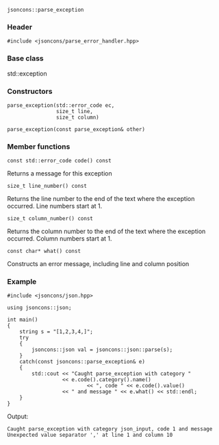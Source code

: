     jsoncons::parse_exception

### Header

    #include <jsoncons/parse_error_handler.hpp>

### Base class

std::exception

### Constructors

    parse_exception(std::error_code ec,
                    size_t line,
                    size_t column)

    parse_exception(const parse_exception& other)

### Member functions

    const std::error_code code() const
Returns a message for this exception

    size_t line_number() const
Returns the line number to the end of the text where the exception occurred.
Line numbers start at 1.

    size_t column_number() const
Returns the column number to the end of the text where the exception occurred.
Column numbers start at 1.

    const char* what() const
Constructs an error message, including line and column position

### Example

    #include <jsoncons/json.hpp>

    using jsoncons::json;

    int main()
    {
        string s = "[1,2,3,4,]";
        try 
        {
            jsoncons::json val = jsoncons::json::parse(s);
        } 
        catch(const jsoncons::parse_exception& e) 
        {
            std::cout << "Caught parse_exception with category " 
                      << e.code().category().name() 
                              << ", code " << e.code().value() 
                      << " and message " << e.what() << std::endl;
        }
    }


Output:

    Caught parse_exception with category json_input, code 1 and message Unexpected value separator ',' at line 1 and column 10
